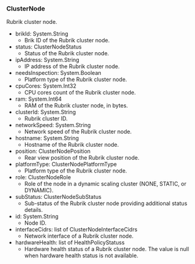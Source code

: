 ### ClusterNode
Rubrik cluster node.

- brikId: System.String
  - Brik ID of the Rubrik cluster node.
- status: ClusterNodeStatus
  - Status of the Rubrik cluster node.
- ipAddress: System.String
  - IP address of the Rubrik cluster node.
- needsInspection: System.Boolean
  - Platform type of the Rubrik cluster node.
- cpuCores: System.Int32
  - CPU cores count of the Rubrik cluster node.
- ram: System.Int64
  - RAM of the Rubrik cluster node, in bytes.
- clusterId: System.String
  - Rubrik cluster ID.
- networkSpeed: System.String
  - Network speed of the Rubrik cluster node.
- hostname: System.String
  - Hostname of the Rubrik cluster node.
- position: ClusterNodePosition
  - Rear view position of the Rubrik cluster node.
- platformType: ClusterNodePlatformType
  - Platform type of the Rubrik cluster node.
- role: ClusterNodeRole
  - Role of the node in a dynamic scaling cluster (NONE, STATIC, or DYNAMIC).
- subStatus: ClusterNodeSubStatus
  - Sub-status of the Rubrik cluster node providing additional status details.
- id: System.String
  - Node ID.
- interfaceCidrs: list of ClusterNodeInterfaceCidrs
  - Network interface of a Rubrik cluster node.
- hardwareHealth: list of HealthPolicyStatuss
  - Hardware health status of a Rubrik cluster node. The value is null when hardware health status is not available.
